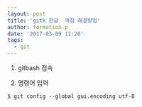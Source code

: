 ```yaml
---
layout: post
title: 'gitk 한글  깨짐 해결방법'
author: formation.p
date: '2017-03-09 11:20'
tags:
  - git
---
```


1. gitbash 접속

2. 명령어 입력

```
$ git config --global gui.encoding utf-8 
```
